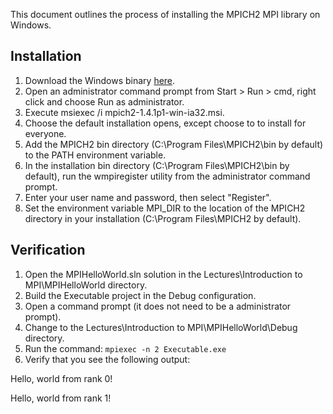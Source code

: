 This document outlines the process of installing the MPICH2 MPI library on Windows.

Installation
------------
1. Download the Windows binary [here](http://www.mcs.anl.gov/research/projects/mpich2staging/goodell/downloads/tarballs/1.4.1p1/mpich2-1.4.1p1-win-ia32.msi).
2. Open an administrator command prompt from Start > Run > cmd, right click and choose Run as administrator.
3. Execute msiexec /i mpich2-1.4.1p1-win-ia32.msi.
4. Choose the default installation opens, except choose to to install for everyone.
5. Add the MPICH2 bin directory (C:\Program Files\MPICH2\bin by default) to the PATH environment variable.
5. In the installation bin directory (C:\Program Files\MPICH2\bin by default), run the wmpiregister utility from the administrator command prompt.
6. Enter your user name and password, then select "Register".
7. Set the environment variable MPI_DIR to the location of the MPICH2 directory in your installation (C:\Program Files\MPICH2 by default).

Verification
------------
1. Open the MPIHelloWorld.sln solution in the Lectures\Introduction to MPI\MPIHelloWorld directory.
2. Build the Executable project in the Debug configuration.
3. Open a command prompt (it does not need to be a administrator prompt).
4. Change to the Lectures\Introduction to MPI\MPIHelloWorld\Debug directory.
5. Run the command: `mpiexec -n 2 Executable.exe`
6. Verify that you see the following output:

Hello, world from rank 0!

Hello, world from rank 1!
